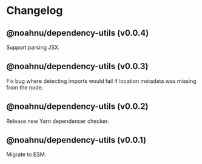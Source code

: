 # Changelog

<!-- MONOWEAVE:BELOW -->

## @noahnu/dependency-utils (v0.0.4) <a name="0.0.4"></a>

Support parsing JSX.



## @noahnu/dependency-utils (v0.0.3) <a name="0.0.3"></a>

Fix bug where detecting imports would fail if location metadata was missing from the node.



## @noahnu/dependency-utils (v0.0.2) <a name="0.0.2"></a>

Release new Yarn dependencer checker.



## @noahnu/dependency-utils (v0.0.1) <a name="0.0.1"></a>

Migrate to ESM.

